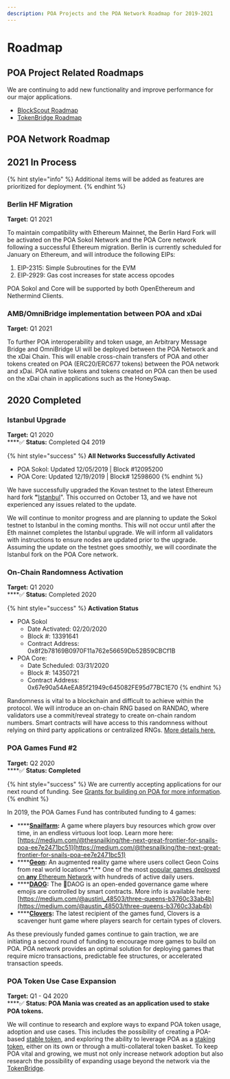 ```yaml
---
description: POA Projects and the POA Network Roadmap for 2019-2021
---
```


# Roadmap

## POA Project Related Roadmaps

We are continuing to add new functionality and improve performance for our major applications. 

* [BlockScout Roadmap](https://docs.blockscout.com/about/roadmap)
* [TokenBridge Roadmap](https://docs.tokenbridge.net/about-tokenbridge/roadmap)

## **POA Network Roadmap**

## **2021 In Process**

{% hint style="info" %}
Additional items will be added as features are prioritized for deployment.
{% endhint %}

### **Berlin HF Migration**

**Target:** Q1 2021

To maintain compatibility with Ethereum Mainnet, the Berlin Hard Fork will be activated on the POA Sokol Network and the POA Core network following a successful Ethereum migration. Berlin is currently scheduled for January on Ethereum, and will introduce the following EIPs:

1. EIP-2315: Simple Subroutines for the EVM
2. EIP-2929: Gas cost increases for state access opcodes

POA Sokol and Core will be supported by both OpenEthereum and Nethermind Clients.

### **AMB/OmniBridge implementation between POA and xDai**

**Target:** Q1 2021

To further POA interoperability and token usage, an Arbitrary Message Bridge and OmniBridge UI will be deployed between the POA Network and the xDai Chain. This will enable cross-chain transfers of POA and other tokens created on POA \(ERC20/ERC677 tokens\) between the POA network and xDai. POA native tokens and tokens created on POA can then be used on the xDai chain in applications such as the HoneySwap.

## **2020 Completed**

### **Istanbul Upgrade**

**Target:** Q1 2020  
 ****✅ **Status:** Completed Q4 2019

{% hint style="success" %}
**All Networks Successfully Activated**

* POA Sokol: Updated 12/05/2019 \| Block \#12095200
* POA Core: Updated 12/19/2019 \| Block\# 12598600
{% endhint %}

We have successfully upgraded the Kovan testnet to the latest Ethereum hard fork  **"**[Istanbul](https://eth.wiki/en/roadmap/istanbul)". This occurred on October 13, and we have not experienced any issues related to the update.

We will continue to monitor progress and are planning to update the Sokol testnet to Istanbul in the coming months.  This will not occur until after the Eth mainnet completes the Istanbul upgrade. We will inform all validators with instructions to ensure nodes are updated prior to the upgrade. Assuming the update on the testnet goes smoothly, we will coordinate the Istanbul fork on the POA Core network. 

### **On-Chain Randomness Activation**

**Target:** Q1 2020  
 ****✅ **Status:** Completed 2020

{% hint style="success" %}
**Activation Status**

* POA Sokol
  * Date Activated: 02/20/2020
  * Block \#: 13391641
  * Contract Address: 0x8f2b78169B0970F11a762e56659Db52B59CBCf1B
* POA Core: 
  * Date Scheduled: 03/31/2020
  * Block \#: 14350721
  * Contract Address: 0x67e90a54AeEA85f21949c645082FE95d77BC1E70
{% endhint %}

Randomness is vital to a blockchain and difficult to achieve within the protocol. We will introduce an on-chain RNG based on RANDAO, where validators use a commit/reveal strategy to create on-chain random numbers. Smart contracts will have access to this randomness without relying on third party applications or centralized RNGs. [More details here.](for-developers/on-chain-random-numbers/)

### **POA Games Fund \#2**

**Target:** Q2 2020  
 ****✅ **Status: Completed**

{% hint style="success" %}
We are currently accepting applications for our next round of funding. See [Grants for building on POA for more information](for-developers/grants-for-building-on-poa.md#poa-games-fund).
{% endhint %}

In 2019, the POA Games Fund has contributed funding to 4 games:

* \*\*\*\*[**Snailfarm**](https://www.stateofthedapps.com/dapps/poa-snailfarm)**:** A game where players buy resources which grow over time, in an endless virtuous loot loop. Learn more here: [https://medium.com/@thesnailking/the-next-great-frontier-for-snails-poa-ee7e2471bc51](https://medium.com/@thesnailking/the-next-great-frontier-for-snails-poa-ee7e2471bc51)
* \*\*\*\*[**Geon**](https://www.stateofthedapps.com/dapps/geon-app)**:** An augmented reality game where users collect Geon Coins from real world locations**.** One of the most [popular games deployed on **any** Ethereum Network](https://www.stateofthedapps.com/rankings/category/games) with hundreds of active daily users.
* \*\*\*\*[**DAOG**](https://daog.io/)**:** The 🐶DAOG is an open-ended governance game where emojis are controlled by smart contracts.  More info is available here: [https://medium.com/@austin\_48503/three-queens-b3760c33ab4b](https://medium.com/@austin_48503/three-queens-b3760c33ab4b)
* \*\*\*\*[**Clovers**](https://clovers.network)**:** The latest recipient of the games fund, Clovers is a scavenger hunt game where players search for certain types of clovers.

As these previously funded games continue to gain traction, we are initiating a second round of funding to encourage more games to build on POA. POA network provides an optimal solution for deploying games that require micro transactions, predictable fee structures, or accelerated transaction speeds.

### **POA Token Use Case Expansion**

**Target:** Q1 - Q4 2020  
 ****✅ **Status: POA Mania was created as an application used to stake POA tokens.**

We will continue to research and explore ways to expand POA token usage, adoption and use cases. This includes the possibility of creating a POA-based [stable token](for-users/use-cases-of-poa-token/stable-token.md), and exploring the ability to leverage POA as a [staking token](for-users/use-cases-of-poa-token/staking-token.md), either on its own or through a multi-collateral token basket.  To keep POA vital and growing, we must not only increase network adoption but also research the possibility of expanding usage beyond the network via the [TokenBridge](https://docs.tokenbridge.net/).

